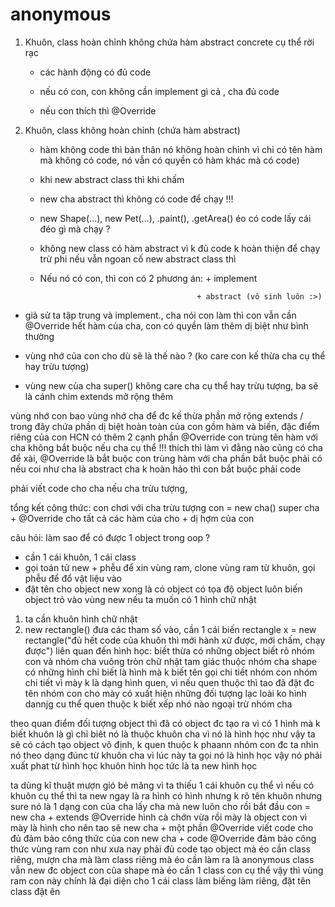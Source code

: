 # anonymous

1. Khuôn, class hoàn chỉnh không chứa hàm abstract concrete cụ thể rời rạc

    - các hành động có đủ code

    - nếu có con, con không cần implement gì cả , cha đủ code

    - nếu con thích thì @Override

2. Khuôn, class không hoàn chỉnh (chứa hàm abstract)
    - hàm không code thì bản thân nó không
    hoàn chỉnh vì chỉ có tên hàm mà không có code, nó vẫn có quyền có hàm khác mà có code)

    - khi new abstract class thì khi chấm 

    - new cha abstract thì không có code để chạy !!!

    - new Shape(...), new Pet(...), .paint(), .getArea() éo có code lấy cái đéo gì mà chạy ?

    - không new class có hàm abstract vì k đủ code k hoàn thiện để chạy
trừ phi nếu vẫn ngoan cố new abstract class thì


    - Nếu nó có con, thì con có 2 phương án: + implement 

                                             + abstract (vô sinh luôn :>)
- giả sử ta tập trung và implement., cha nói con làm thì con vẫn cần @Override hết hàm của cha, con có quyền làm thêm dị biệt như bình thường
- vùng nhớ của con cho dù sẽ là thế nào ? (ko care con kế thừa cha cụ thể hay trừu tượng) 

- vùng new của cha super() không care cha cụ thể hay trừu tượng, ba sẽ là cánh chim extends mở rộng thêm

vùng nhớ con bao vùng nhớ cha để đc kế thừa
phần mở rộng extends / trong đây chứa phần dị biệt hoàn toàn của con gồm hàm và biến, đặc điểm riêng của con HCN có thêm 2 cạnh 
phần @Override con trùng tên hàm với cha không bắt buộc nếu cha cụ thể !!! thích thì làm vì đằng nào cũng có cha để xài, @Override là bắt buộc con trùng hàm với cha phần bắt buộc phải có nếu coi như cha là abstract cha k hoàn hảo thì con bắt buộc phải code 

phải viết code cho cha nếu cha trừu tượng,

tổng kết công thức: con chơi với cha trừu tượng
con = new cha() super cha + @Override cho tất cả các hàm của cho + dị hợm của con 

câu hỏi: làm sao để có được 1 object trong oop ?

- cần 1 cái khuôn, 1 cái class 
- gọi toán tử new + phễu để xin vùng ram, clone vùng ram từ khuôn, gọi phễu để đổ vật liệu vào
- đặt tên cho object new xong là có object có tọa độ object luôn biến object trỏ vào vùng new
nếu ta muốn có 1 hình chữ nhật 
1. ta cần khuôn hình chữ nhật
2. new rectangle() đưa các tham số vào, cần 1 cái biến
rectangle x = new rectangle("đủ hết code của khuôn thì mới hành xử được, mới chấm, chạy được")
 liên quan đến hình học: biết thừa có những object biết rõ nhóm con và nhóm cha vuông tròn chữ nhật
 tam giác thuộc nhóm cha shape
 có những hình chỉ biết là hình mà k biết tên gọi chi tiết nhóm con nhóm chi tiết  vì mày k là dạng hình quen, vì nếu 
 quen thuộc thì tao đã đặt đc tên nhóm con cho mày
 có xuất hiện những đối tượng lạc loài ko hình dannjg cu thể quen thuộc k biết xếp nhó nào
 ngoại trừ nhóm cha

theo quan điểm đối tượng object thì đã có object đc tạo ra vì có 1 hình mà k biết khuôn là gì  chỉ biêt nó 
là thuộc khuôn cha vì nó là hình học như vậy ta sẽ có cách tạo object vô định, k quen thuộc
k phaann nhóm con đc ta nhìn nó theo dạng đúnc từ khuôn cha vì lúc này ta gọi nó là hình học
vậy nó phải xuất phat từ hình học khuôn hình học tức là ta new hình học

ta dùng kĩ thuật mượn gió bẻ măng vì ta thiếu 1 cái khuôn cụ thể
vì nếu có khuôn cụ thể thì ta new ngay là ra hình
có hình nhưng k rõ tên khuôn nhưng sure nó là 1 dạng con của cha lấy cha mà new luôn cho rồi
bắt đầu 
con = new cha + extends @Override
hình cà chớn vừa rồi mày là object con vì mày là hình cho nên tao sẽ new cha + một phần @Override 
viết code cho đủ đảm bảo công thức của con 
new cha + code @Override đảm bảo công thức vùng ram con như xưa nay phải đủ code
tạo object mà éo cần class riêng, mượn cha mà làm class riêng mà éo cần làm ra là anonymous class
vẫn new đc object con của shape mà éo cần 1 class con cụ thể vậy thì vùng ram con này chính 
là đại diện cho 1 cái class làm biếng làm riêng, đặt tên class đặt ên 